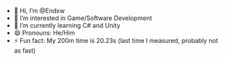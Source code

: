 - 👋 Hi, I’m @Endxw
- 👀 I’m interested in Game/Software Development
- 🌱 I’m currently learning C# and Unity
- 😄 Pronouns: He/Him
- ⚡ Fun fact: My 200m time is 20.23s (last time I measured, probably not as fast)
